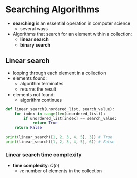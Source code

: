 # Searching Algorithms

- **searching** is an essential operation in computer science
  - several ways
- Algorithms that search for an element within a collection:
  - **linear search**
  - **binary search**

## Linear search
- looping through each element in a collection
- elements found:
  - algorithm terminates
  - returns the result
- elements not found:
  - algorithm continues

```python
def linear_search(unordered_list, search_value):
    for index in range(len(unordered_list)):
        if unordered_list[index] == search_value:
            return True
    return False

print(linear_search([1, 2, 3, 4, 5], 3)) # True
print(linear_search([1, 2, 3, 4, 5], 6)) # False
```

### Linear search time complexity
- **time complexity**: $O(n)$
  - $n$: number of elements in the collection

